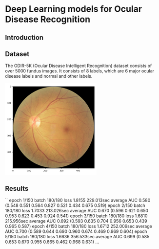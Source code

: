 # Deep Learning models for Ocular Disease Recognition

## Introduction


## Dataset

The ODIR-5K (Ocular Disease Intelligent Recognition) dataset consists of over 5000 fundus images.
It consists of 8 labels, which are 6 major ocular disease labels and normal and other labels.

<img src="figure/input.png" alt="input" width="300px" />

## Results

``
epoch  1/150 batch 180/180 loss 1.8155 229.013sec average AUC 0.580 (0.548 0.551 0.564 0.827 0.521 0.434 0.675 0.519)
epoch  2/150 batch 180/180 loss 1.7033 213.026sec average AUC 0.670 (0.596 0.621 0.650 0.953 0.623 0.453 0.924 0.541)
epoch  3/150 batch 180/180 loss 1.6810 215.956sec average AUC 0.692 (0.593 0.635 0.704 0.956 0.653 0.439 0.965 0.587)
epoch  4/150 batch 180/180 loss 1.6712 252.009sec average AUC 0.700 (0.589 0.644 0.690 0.960 0.674 0.469 0.969 0.604)
epoch  5/150 batch 180/180 loss 1.6636 356.533sec average AUC 0.699 (0.585 0.653 0.670 0.955 0.665 0.462 0.968 0.631)
...
```
